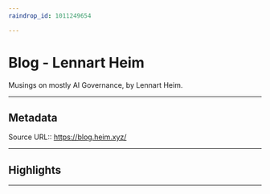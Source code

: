 ```yaml
---
raindrop_id: 1011249654

---
```


# Blog - Lennart Heim
Musings on mostly AI Governance, by Lennart Heim.
___
## Metadata
Source URL:: https://blog.heim.xyz/


___
## Highlights
___